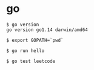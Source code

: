 go
==

```
$ go version
go version go1.14 darwin/amd64

$ export GOPATH=`pwd`
```

```
$ go run hello
```

```
$ go test leetcode
```